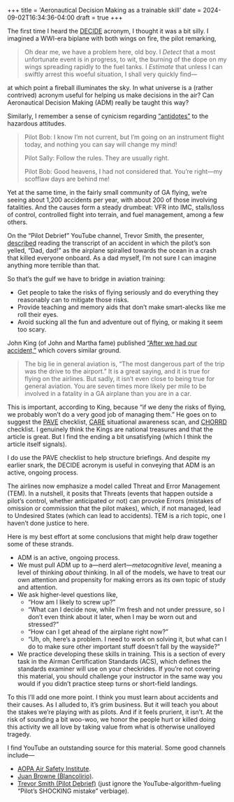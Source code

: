 +++
title = 'Aeronautical Decision Making as a trainable skill'
date = 2024-09-02T16:34:36-04:00
draft = true
+++

The first time I heard the
[DECIDE](https://www.faa.gov/sites/faa.gov/files/04_phak_ch2.pdf) acronym, I
thought it was a bit silly. I imagined a WWI-era biplane with both wings on
fire, the pilot remarking,

> Oh dear me, we have a problem here, old boy. I _Detect_ that a most
> unfortunate event is in progress, to wit, the burning of the dope on
> my wings spreading rapidly to the fuel tanks. I _Estimate_ that unless
> I can swiftly arrest this woeful situation, I shall very quickly find—

at which point a fireball illuminates the sky. In what universe is a (rather
contrived) acronym useful for helping us make decisions in the air? Can
Aeronautical Decision Making (ADM) really be taught this way?

Similarly, I remember a sense of cynicism regarding
[“antidotes”](https://www.faasafety.gov/gslac/ALC/course_content.aspx?cID=723&sID=1448&preview=true)
to the hazardous attitudes.

> Pilot Bob: I know I’m not current, but I’m going on an instrument
> flight today, and nothing you can say will change my mind!
>
> Pilot Sally: Follow the rules. They are usually right.
>
> Pilot Bob: Good heavens, I had not considered that. You’re right—my
> scofflaw days are behind me!

Yet at the same time, in the fairly small community of GA flying, we’re seeing
about 1,200 accidents per year, with about 200 of those involving fatalities.
And the causes form a steady drumbeat: VFR into IMC, stalls/loss of control,
controlled flight into terrain, and fuel management, among a few others.

On the “Pilot Debrief” YouTube channel, Trevor Smith, the presenter,
[described](https://youtu.be/3tn0wtRWzJo?si=eE4nbpWl0JLPRTeU&t=485) reading the
transcript of an accident in which the pilot’s son yelled, “Dad, dad!” as the
airplane spiralled towards the ocean in a crash that killed everyone onboard. As
a dad myself, I’m not sure I can imagine anything more terrible than that.

So that’s the gulf we have to bridge in aviation training:

- Get people to take the risks of flying seriously and do everything they
  reasonably can to mitigate those risks.
- Provide teaching and memory aids that don’t make smart-alecks like me roll
  their eyes.
- Avoid sucking all the fun and adventure out of flying, or making it seem too
  scary.

John King (of John and Martha fame) published [“After we had our
accident,”](https://johnandmartha.kingschools.com/2014/05/05/accident-2/) which
covers similar ground.

> The big lie in general aviation is, “The most dangerous part of the
> trip was the drive to the airport.” It is a great saying, and it is
> true for flying on the airlines. But sadly, it isn’t even close to
> being true for general aviation. You are seven times more likely per
> mile to be involved in a fatality in a GA airplane than you are in a
> car.

This is important, according to King, because “if we deny the risks of flying,
we probably won’t do a very good job of managing them.” He goes on to suggest
the [PAVE](https://www.faa.gov/sites/faa.gov/files/2022-11/PAVE_0.pdf)
checklist,
[CARE](https://www.faasafety.gov/files/events/SO/SO15/2024/SO15127401/PilotHdbkAeroKnowledge_FAA-H-8083-25B_ch2B.pdf)
situational awareness scan, and
[CHORRD](https://www.flyingmag.com/strike-the-right-chorrd-on-takeoff/)
checklist. I genuinely think the Kings are national treasures and that the
article is great. But I find the ending a bit unsatisfying (which I think the
article itself signals).

I do use the PAVE checklist to help structure briefings. And despite my earlier
snark, the DECIDE acronym is useful in conveying that ADM is an active, ongoing
process.

The airlines now emphasize a model called Threat and Error Management (TEM). In
a nutshell, it posits that Threats (events that happen outside a pilot’s
control, whether anticipated or not) can provoke Errors (mistakes of omission or
commission that the pilot makes), which, if not managed, lead to Undesired
States (which can lead to accidents). TEM is a rich topic, one I haven’t done
justice to here.

Here is my best effort at some conclusions that might help draw together some of
these strands.

- ADM is an active, ongoing process.
- We must pull ADM up to a—nerd alert—_metacognitive level_, meaning a level of
  thinking _about_ thinking. In all of the models, we have to treat our own
  attention and propensity for making errors as its own topic of study and
  attention.
- We ask higher-level questions like,
  - “How am I likely to screw up?”
  - “What can I decide now, while I’m fresh and not under pressure, so I don’t
    even think about it later, when I may be worn out and stressed?”
  - “How can I get ahead of the airplane right now?”
  - “Uh, oh, here’s a problem. I need to work on solving it, but what can I do
    to make sure other important stuff doesn’t fall by the wayside?”
- We practice developing these skills in training. This is a section of every
  task in the Airman Certification Standards (ACS), which defines the standards
  examiner will use on your checkrides. If you’re not covering this material, you
  should challenge your instructor in the same way you would if you didn’t
  practice steep turns or short-field landings.

To this I’ll add one more point. I think you must learn about accidents and
their causes. As I alluded to, it’s grim business. But it will teach you about
the stakes we’re playing with as pilots. And if it feels prurient, it isn’t. At
the risk of sounding a bit woo-woo, we honor the people hurt or killed doing
this activity we all love by taking value from what is otherwise unalloyed
tragedy.

I find YouTube an outstanding source for this material. Some good channels
include—

- [AOPA Air Safety
  Institute](https://www.youtube.com/airsafetyinstitute).
- [Juan Browne (Blancolirio)](https://www.youtube.com/@blancolirio).
- [Trevor Smith (Pilot
  Debrief)](https://www.youtube.com/@pilot-debrief) (just ignore the
  YouTube-algorithm-fueling “Pilot’s SHOCKING mistake” verbiage).
